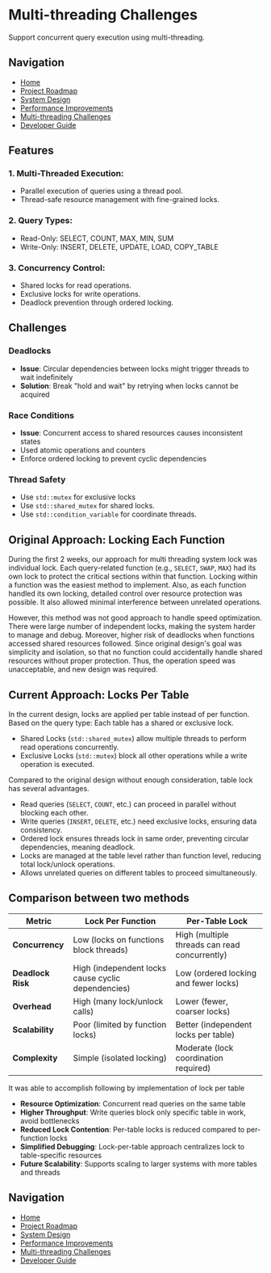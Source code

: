 ﻿# Multi-threading Challenges

Support concurrent query execution using multi-threading.  


## Navigation
- [Home](Home.md)
- [Project Roadmap](RoadMap.md)
- [System Design](Design.md)
- [Performance Improvements](Performance.md)
- [Multi-threading Challenges](MultiThreading.md)
- [Developer Guide](DeveloperGuide.md)


## Features

### 1. Multi-Threaded Execution:
- Parallel execution of queries using a thread pool.
- Thread-safe resource management with fine-grained locks.

### 2. Query Types:
- Read-Only: SELECT, COUNT, MAX, MIN, SUM
- Write-Only: INSERT, DELETE, UPDATE, LOAD, COPY_TABLE

### 3. Concurrency Control: 
- Shared locks for read operations.
- Exclusive locks for write operations.
- Deadlock prevention through ordered locking.


## Challenges 

### Deadlocks
- **Issue**: Circular dependencies between locks might trigger threads to wait indefinitely  
- **Solution**: Break "hold and wait" by retrying when locks cannot be acquired 

### Race Conditions
- **Issue**: Concurrent access to shared resources causes inconsistent states 
- Used atomic operations and counters 
- Enforce ordered locking to prevent cyclic dependencies

### Thread Safety
- Use `std::mutex` for exclusive locks 
- Use `std::shared_mutex` for shared locks.
- Use `std::condition_variable` for coordinate threads.


## Original Approach: Locking Each Function

During the first 2 weeks, our approach for multi threading system lock was individual lock.
Each query-related function (e.g., `SELECT`, `SWAP`, `MAX`) had its own lock 
to protect the critical sections within that function.
Locking within a function was the easiest method to implement. 
Also, as each function handled its own locking, 
detailed control over resource protection was possible.
It also allowed minimal interference between unrelated operations. 

However, this method was not good approach to handle speed optimization. 
There were large number of independent locks, making the system harder to manage and debug. 
Moreover, higher risk of deadlocks when functions accessed shared resources followed. 
Since original design's goal was simplicity and isolation, so that
no function could accidentally handle shared resources without proper protection. 
Thus, the operation speed was unacceptable, and new design was required. 


## Current Approach: Locks Per Table 

In the current design, locks are applied per table instead of per function. 
Based on the query type: Each table has a shared or exclusive lock. 

- Shared Locks (`std::shared_mutex`) allow multiple threads to perform read operations concurrently.
- Exclusive Locks  (`std::mutex`) block all other operations while a write operation is executed.

Compared to the original design without enough consideration, table lock has several advantages. 

- Read queries (`SELECT`, `COUNT`, etc.) can proceed in parallel without blocking each other.
- Write queries (`INSERT`, `DELETE`, etc.) need exclusive locks, ensuring data consistency.
- Ordered lock ensures threads lock in same order, preventing circular dependencies, meaning deadlock.
- Locks are managed at the table level rather than function level, reducing total lock/unlock operations. 
- Allows unrelated queries on different tables to proceed simultaneously. 


## Comparison between two methods 

| **Metric**            | **Lock Per Function**                              | **Per-Table Lock**                            |
|-----------------------|----------------------------------------------------|-----------------------------------------------|
| **Concurrency**       | Low (locks on functions block threads)             | High (multiple threads can read concurrently) |
| **Deadlock Risk**     | High (independent locks cause cyclic dependencies) | Low (ordered locking and fewer locks)         |
| **Overhead**          | High (many lock/unlock calls)                      | Lower (fewer, coarser locks)                  |
| **Scalability**       | Poor (limited by function locks)                   | Better (independent locks per table)          |
| **Complexity**        | Simple (isolated locking)                          | Moderate (lock coordination required)         |

It was able to accomplish following by implementation of lock per table 

- **Resource Optimization**: Concurrent read queries on the same table
- **Higher Throughput**: Write queries block only specific table in work, avoid bottlenecks
- **Reduced Lock Contention**: Per-table locks is reduced compared to per-function locks 
- **Simplified Debugging**: Lock-per-table approach centralizes lock to table-specific resources
- **Future Scalability**: Supports scaling to larger systems with more tables and threads


## Navigation
- [Home](Home.md)
- [Project Roadmap](RoadMap.md)
- [System Design](Design.md)
- [Performance Improvements](Performance.md)
- [Multi-threading Challenges](MultiThreading.md)
- [Developer Guide](DeveloperGuide.md)
